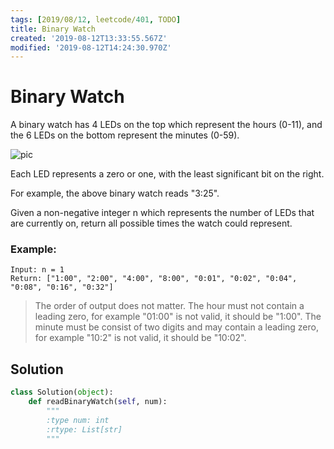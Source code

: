 ```yaml
---
tags: [2019/08/12, leetcode/401, TODO]
title: Binary Watch
created: '2019-08-12T13:33:55.567Z'
modified: '2019-08-12T14:24:30.970Z'
---
```


# Binary Watch

A binary watch has 4 LEDs on the top which represent the hours (0-11), and the 6 LEDs on the bottom represent the minutes (0-59).

![pic](https://upload.wikimedia.org/wikipedia/commons/8/8b/Binary_clock_samui_moon.jpg)

Each LED represents a zero or one, with the least significant bit on the right.


For example, the above binary watch reads "3:25".

Given a non-negative integer n which represents the number of LEDs that are currently on, return all possible times the watch could represent.

### Example:

```
Input: n = 1
Return: ["1:00", "2:00", "4:00", "8:00", "0:01", "0:02", "0:04", "0:08", "0:16", "0:32"]
```

> The order of output does not matter.
> The hour must not contain a leading zero, for example "01:00" is not valid, it should be "1:00".
> The minute must be consist of two digits and may contain a leading zero, for example "10:2" is not valid, it should be "10:02".

## Solution

```python
class Solution(object):
    def readBinaryWatch(self, num):
        """
        :type num: int
        :rtype: List[str]
        """
```
